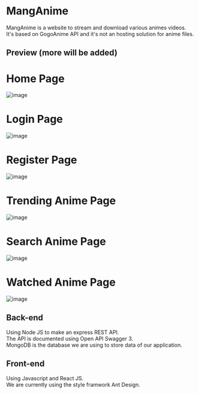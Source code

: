 # MangAnime
MangAnime is a website to stream and download various animes videos.  
It's based on GogoAnime API and it's not an hosting solution for anime files.


## Preview (more will be added)
# Home Page
![image](https://user-images.githubusercontent.com/64975829/123013734-0d4b7880-d3c5-11eb-8676-5144abf6da0d.png)

# Login Page
![image](https://user-images.githubusercontent.com/64975829/123013899-61eef380-d3c5-11eb-886a-e053fbd8bd18.png)

# Register Page
![image](https://user-images.githubusercontent.com/64975829/123014094-c5792100-d3c5-11eb-9a72-6e6a0b4c1616.png)

# Trending Anime Page
![image](https://user-images.githubusercontent.com/64975829/123675939-92121880-d843-11eb-8453-7b7219655599.png)

# Search Anime Page
![image](https://user-images.githubusercontent.com/64975829/123676107-cc7bb580-d843-11eb-8883-d7eedc4df120.png)

# Watched Anime Page
![image](https://user-images.githubusercontent.com/64975829/123676325-149ad800-d844-11eb-9d3e-b193aabff86a.png)


## Back-end

Using Node JS to make an express REST API.  
The API is documented using Open API Swagger 3.  
MongoDB is the database we are using to store data of our application.

## Front-end

Using Javascript and React JS.  
We are currently using the style framwork Ant Design.




